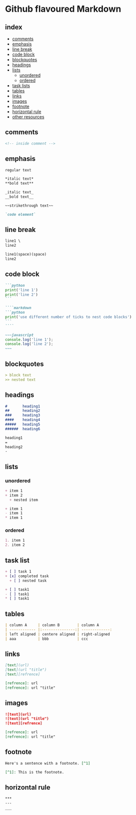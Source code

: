 <!-- 
https://www.w3schools.io/file/markdown-introduction/  
https://www.markdowntutorial.com/
https://www.markdownguide.org/cheat-sheet/
https://github.github.com/gfm/
https://github.com/adam-p/markdown-here/wiki/Markdown-Cheatsheet
 -->

# Github flavoured Markdown

## index

* [comments](#comments)
* [emphasis](#emphasis)
* [line break](#line-break)
* [code block](#code-block)
* [blockquotes](#blockquotes)
* [headings](#headings)
* [lists](#lists)
  * [unordered](#unordered)
  * [ordered](#ordered)
* [task lists](#task-list)
* [tables](#tables)
* [links](#links)
* [images](#images)
* [footnote](#footnote)
* [horizontal rule](#horizontal-rule)
* [other resources](#other-resources)


## comments

```markdown
<!-- inside comment -->
```


## emphasis

```markdown
regular text

*italic text*
**bold text**

_italic text_
__bold text__

~~strikethrough text~~

`code element`
```


## line break

```markdown
line1 \ 
line2
```

```markdown
line1(space)(space)
line2
```


## code block

`````markdown
```python
print('line 1')
print('line 2') 
```

````markdown
```python
print('use different number of ticks to nest code blocks')
```
````
`````

```markdown
~~~javascript
console.log('line 1');
console.log('line 2');
~~~
```


## blockquotes

```markdown
> block text
>> nested text
```


## headings

```markdown
#       heading1
##      heading2
###     heading3
####    heading4
#####   heading5
######  heading6
```

```markdown
heading1
=
heading2
-
```


## lists

### unordered

```markdown
+ item 1
+ item 2
  + nested item
```

```markdown
+ item 1
- item 1
* item 1
```


### ordered

```markdown
1. item 1
2. item 2
```


## task list

```markdown
+ [ ] task 1
+ [x] completed task 
  + [ ] nested task
```

```markdown
+ [ ] task1
- [ ] task1
* [ ] task1
```


## tables

```markdown
| column A     | column B        | column A   
| ------------ |:---------------:| -------------:
| left aligned | centere aligned | right-aligned 
| aaa          | bbb             | ccc         
```


## links

```markdown
[text](url)
[text](url "title")
[text][refrence]

[refrence]: url
[refrence]: url "title"
```


## images

```markdown
![text](url)
![text](url "title")
![text][refrence]

[refrence]: url
[refrence]: url "title"
```


## footnote

```markdown
Here's a sentence with a footnote. [^1]

[^1]: This is the footnote.
```


## horizontal rule

```markdown
***
---
___
```

